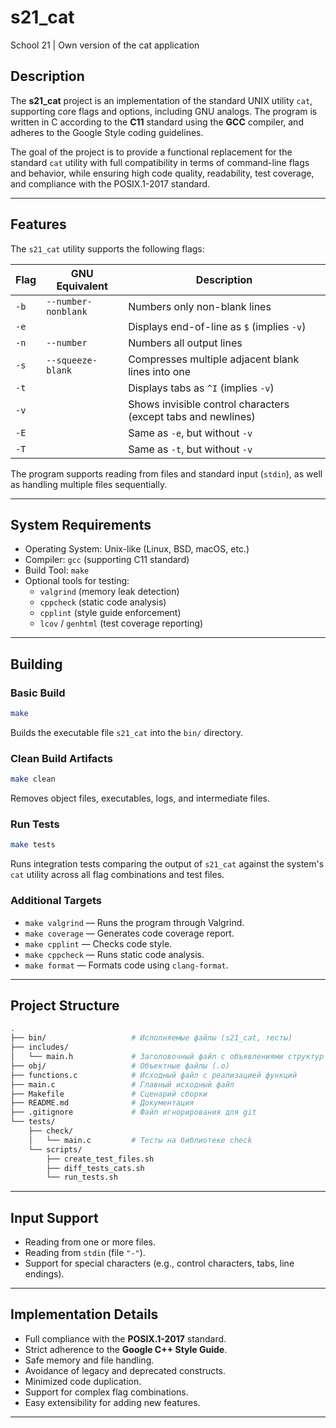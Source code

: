 # s21_cat

School 21 | Own version of the cat application

## Description

The **s21_cat** project is an implementation of the standard UNIX utility `cat`, supporting core flags and options, including GNU analogs. The program is written in C according to the **C11** standard using the **GCC** compiler, and adheres to the Google Style coding guidelines.

The goal of the project is to provide a functional replacement for the standard `cat` utility with full compatibility in terms of command-line flags and behavior, while ensuring high code quality, readability, test coverage, and compliance with the POSIX.1-2017 standard.

---

## Features

The `s21_cat` utility supports the following flags:

| Flag         | GNU Equivalent             | Description |
|--------------|----------------------------|-------------|
| `-b`         | `--number-nonblank`        | Numbers only non-blank lines |
| `-e`         |                            | Displays end-of-line as `$` (implies `-v`) |
| `-n`         | `--number`                 | Numbers all output lines |
| `-s`         | `--squeeze-blank`          | Compresses multiple adjacent blank lines into one |
| `-t`         |                            | Displays tabs as `^I` (implies `-v`) |
| `-v`         |                            | Shows invisible control characters (except tabs and newlines) |
| `-E`         |                            | Same as `-e`, but without `-v` |
| `-T`         |                            | Same as `-t`, but without `-v` |

The program supports reading from files and standard input (`stdin`), as well as handling multiple files sequentially.

---

## System Requirements

- Operating System: Unix-like (Linux, BSD, macOS, etc.)
- Compiler: `gcc` (supporting C11 standard)
- Build Tool: `make`
- Optional tools for testing:
  - `valgrind` (memory leak detection)
  - `cppcheck` (static code analysis)
  - `cpplint` (style guide enforcement)
  - `lcov` / `genhtml` (test coverage reporting)

---

## Building

### Basic Build

```bash
make
```

Builds the executable file `s21_cat` into the `bin/` directory.

### Clean Build Artifacts

```bash
make clean
```

Removes object files, executables, logs, and intermediate files.

### Run Tests

```bash
make tests
```

Runs integration tests comparing the output of `s21_cat` against the system's `cat` utility across all flag combinations and test files.

### Additional Targets

- `make valgrind` — Runs the program through Valgrind.
- `make coverage` — Generates code coverage report.
- `make cpplint` — Checks code style.
- `make cppcheck` — Runs static code analysis.
- `make format` — Formats code using `clang-format`.

---

## Project Structure

```bash
.
├── bin/                   # Исполняемые файлы (s21_cat, тесты)
├── includes/
│   └── main.h             # Заголовочный файл с объявлениями структур и функций
├── obj/                   # Объектные файлы (.o)
├── functions.c            # Исходный файл с реализацией функций
├── main.c                 # Главный исходный файл
├── Makefile               # Сценарий сборки
├── README.md              # Документация
├── .gitignore             # Файл игнорирования для git
└── tests/
    ├── check/
    │   └── main.c         # Тесты на библиотеке check
    └── scripts/
        ├── create_test_files.sh
        ├── diff_tests_cats.sh
        └── run_tests.sh
```

---

## Input Support

- Reading from one or more files.
- Reading from `stdin` (file `"-"`).
- Support for special characters (e.g., control characters, tabs, line endings).

---

## Implementation Details

- Full compliance with the **POSIX.1-2017** standard.
- Strict adherence to the **Google C++ Style Guide**.
- Safe memory and file handling.
- Avoidance of legacy and deprecated constructs.
- Minimized code duplication.
- Support for complex flag combinations.
- Easy extensibility for adding new features.

---
